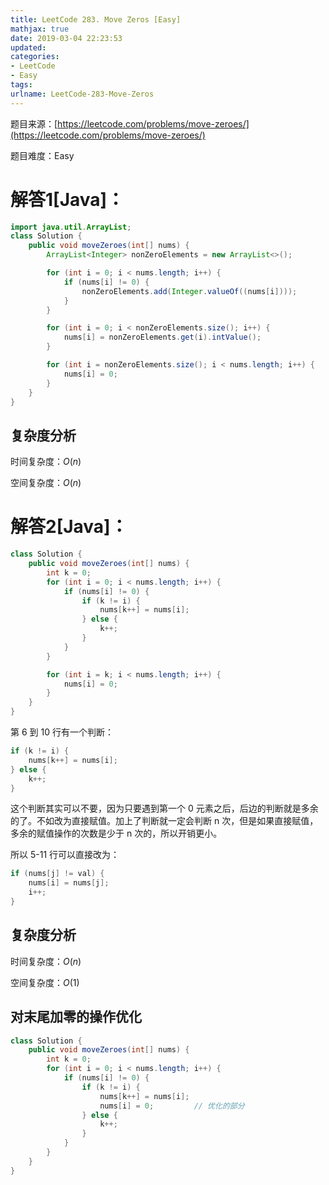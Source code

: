 ```yaml
---
title: LeetCode 283. Move Zeros [Easy]
mathjax: true
date: 2019-03-04 22:23:53
updated:
categories:
- LeetCode
- Easy
tags:
urlname: LeetCode-283-Move-Zeros
---
```




<!-- more -->

题目来源：[https://leetcode.com/problems/move-zeroes/](https://leetcode.com/problems/move-zeroes/)

题目难度：Easy

# 解答1[Java]：

```java
import java.util.ArrayList;
class Solution {
    public void moveZeroes(int[] nums) {
        ArrayList<Integer> nonZeroElements = new ArrayList<>();

        for (int i = 0; i < nums.length; i++) {
            if (nums[i] != 0) {
                nonZeroElements.add(Integer.valueOf((nums[i])));
            }
        }

        for (int i = 0; i < nonZeroElements.size(); i++) {
            nums[i] = nonZeroElements.get(i).intValue();
        }

        for (int i = nonZeroElements.size(); i < nums.length; i++) {
            nums[i] = 0;
        }
    }
}
```

## 复杂度分析

时间复杂度：$O(n)$

空间复杂度：$O(n)$

# 解答2[Java]：

```java
class Solution {
    public void moveZeroes(int[] nums) {
        int k = 0;
        for (int i = 0; i < nums.length; i++) {
            if (nums[i] != 0) {
                if (k != i) {
                    nums[k++] = nums[i];
                } else {
                    k++;
                }
            }
        }

        for (int i = k; i < nums.length; i++) {
            nums[i] = 0;
        }
    }
}
```

第 6 到 10 行有一个判断：

```java
if (k != i) {
    nums[k++] = nums[i];
} else {
    k++;
}
```

这个判断其实可以不要，因为只要遇到第一个 0 元素之后，后边的判断就是多余的了。不如改为直接赋值。加上了判断就一定会判断 n 次，但是如果直接赋值，多余的赋值操作的次数是少于 n 次的，所以开销更小。

所以 5-11 行可以直接改为：

```java
if (nums[j] != val) {
    nums[i] = nums[j];
    i++;
}
```

## 复杂度分析

时间复杂度：$O(n)$

空间复杂度：$O(1)$

## 对末尾加零的操作优化

```java
class Solution {
    public void moveZeroes(int[] nums) {
        int k = 0;
        for (int i = 0; i < nums.length; i++) {
            if (nums[i] != 0) {
                if (k != i) {
                    nums[k++] = nums[i];
                    nums[i] = 0;         // 优化的部分
                } else {
                    k++;
                }
            }
        }
    }
}
```


